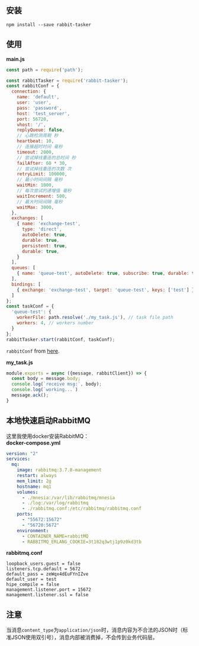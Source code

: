 ## 安装
```
npm install --save rabbit-tasker
```

## 使用
**main.js**
```Javascript
const path = require('path');

const rabbitTasker = require('rabbit-tasker');
const rabbitConf = {
  connection: {
    name: 'default',
    user: 'user',
    pass: 'password',
    host: 'test_server',
    port: 56720,
    vhost: '/',
    replyQueue: false,
    // 心跳检测周期 秒
    heartbeat: 10,
    // 连接超时时间 毫秒
    timeout: 2000,
    // 尝试掉线重连的总时间 秒
    failAfter: 60 * 30,
    // 尝试掉线重连的次数 次
    retryLimit: 100000,
    // 最小时间间隔 毫秒
    waitMin: 1000,
    // 每次尝试的递增值 毫秒
    waitIncrement: 500,
    // 最大时间间隔 毫秒
    waitMax: 3000,
  },
  exchanges: [
    { name: 'exchange-test', 
      type: 'direct', 
      autoDelete: true,
      durable: true,
      persistent: true, 
      durable: true, 
    }
  ],
  queues: [
    { name: 'queue-test', autoDelete: true, subscribe: true, durable: true },
  ],
  bindings: [
    { exchange: 'exchange-test', target: 'queue-test', keys: ['test'] }
  ]
};
const taskConf = {
  'queue-test': {
    workerFile: path.resolve('./my_task.js'), // task file path
    workers: 4, // workers number
  }
};
rabbitTasker.start(rabbitConf, taskConf);
```
`rabbitConf` from [here](https://github.com/Foo-Foo-MQ/foo-foo-mq/blob/master/docs/topology.md).


**my_task.js**
```Javascript
module.exports = async ({message, rabbitClient}) => {
  const body = message.body;
  console.log(`receive msg:`, body);
  console.log(`working...`)
  message.ack();
}
```


## 本地快速启动RabbitMQ
这里我使用docker安装RabbitMQ：  
**docker-compose.yml**
```yaml
version: "2"
services:
  mq:
    image: rabbitmq:3.7.8-management
    restart: always
    mem_limit: 2g
    hostname: mq1
    volumes:
      - ./mnesia:/var/lib/rabbitmq/mnesia
      - ./log:/var/log/rabbitmq
      - ./rabbitmq.conf:/etc/rabbitmq/rabbitmq.conf
    ports:
      - "55672:15672"
      - "56720:5672"
    environment:
      - CONTAINER_NAME=rabbitMQ
      - RABBITMQ_ERLANG_COOKIE=3t182q3wtj1p9z0kd3tb
```
**rabbitmq.conf**
```
loopback_users.guest = false
listeners.tcp.default = 5672
default_pass = zeWqx4dEuFYnIZve
default_user = test
hipe_compile = false
management.listener.port = 15672
management.listener.ssl = false
```


## 注意
当消息`content_type`为`application/json`时，消息内容为不合法的JSON时（标准JSON使用双引号），消息内部被消费掉，不会传到业务代码层。
